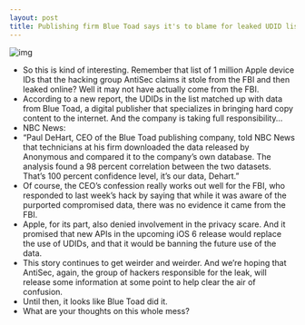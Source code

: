 ```yaml
---
layout: post
title: Publishing firm Blue Toad says it's to blame for leaked UDID list
---
```

![img](http://media.idownloadblog.com/wp-content/uploads/2012/09/hackers.jpg)
* So this is kind of interesting. Remember that list of 1 million Apple device IDs that the hacking group AntiSec claims it stole from the FBI and then leaked online? Well it may not have actually come from the FBI.
* According to a new report, the UDIDs in the list matched up with data from Blue Toad, a digital publisher that specializes in bringing hard copy content to the internet. And the company is taking full responsibility…
* NBC News:
* “Paul DeHart, CEO of the Blue Toad publishing company, told NBC News that technicians at his firm downloaded the data released by Anonymous and compared it to the company’s own database. The analysis found a 98 percent correlation between the two datasets. That’s 100 percent confidence level, it’s our data, Dehart.”
* Of course, the CEO’s confession really works out well for the FBI, who responded to last week’s hack by saying that while it was aware of the purported compromised data, there was no evidence it came from the FBI.
* Apple, for its part, also denied involvement in the privacy scare. And it promised that new APIs in the upcoming iOS 6 release would replace the use of UDIDs, and that it would be banning the future use of the data.
* This story continues to get weirder and weirder. And we’re hoping that AntiSec, again, the group of hackers responsible for the leak, will release some information at some point to help clear the air of confusion.
* Until then, it looks like Blue Toad did it.
* What are your thoughts on this whole mess?


